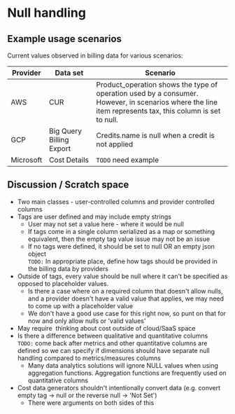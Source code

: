 # Null handling

## Example usage scenarios

Current values observed in billing data for various scenarios:

| Provider  | Data set                 | Scenario                                                                         |
|-----------|--------------------------|----------------------------------------------------------------------------------|
| AWS       | CUR                      | Product_operation shows the type of operation used by a consumer. <br>However, in scenarios where the line item represents tax, this column is set to null. |
| GCP       | Big Query Billing Export | Credits.name is null when a credit is not applied                                |
| Microsoft | Cost Details             | `TODO` need example                                                              |

## Discussion / Scratch space

- Two main classes - user-controlled columns and provider controlled columns
- Tags are user defined and may include empty strings
  - User may not set a value here - where it would be null
  - If tags come in a single column serialized as a map or something equivalent, then the empty tag value issue may not be an issue
  - If no tags were defined, it should be set to null OR an empty json object<br>
    `TODO:` In appropriate place, define how tags should be provided in the billing data by providers
- Outside of tags, every value should be null where it can't be specified as opposed to placeholder values.
  - Is there a case where on a required column that doesn't allow nulls, and a provider doesn't have a valid value that applies, we may need to come up with a placeholder value
  - We don't have a good use case for this right now, so punt on that for now and only allow nulls or 'valid values'
- May require  thinking about cost outside of cloud/SaaS space
- Is there a difference between qualitative and quantitative columns<br>
    `TODO:` come back after metrics and other quantitative columns are defined so we can specify if dimensions should have separate null handling compared to metrics/measures columns
  - Many data analytics solutions will ignore NULL values when using aggregation functions. Aggregation functions are frequently used on quantitative columns
- Cost data generators shouldn't intentionally convert data (e.g. convert empty tag -> null or the reverse null -> 'Not Set')
  - There were arguments on both sides of this
